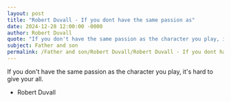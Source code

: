```yaml
---
layout: post
title: "Robert Duvall - If you dont have the same passion as"
date: 2024-12-28 12:00:00 -0000
author: Robert Duvall
quote: "If you don't have the same passion as the character you play, it's hard to give your all."
subject: Father and son
permalink: /Father and son/Robert Duvall/Robert Duvall - If you dont have the same passion as
---
```


If you don't have the same passion as the character you play, it's hard to give your all.

- Robert Duvall

